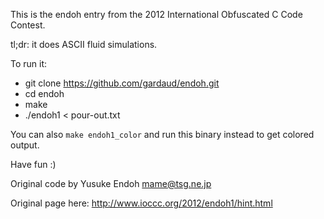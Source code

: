 This is the endoh entry from the 2012 International Obfuscated C Code Contest.

tl;dr: it does ASCII fluid simulations.

To run it:

- git clone https://github.com/gardaud/endoh.git
- cd endoh
- make
- ./endoh1 < pour-out.txt

You can also `make endoh1_color` and run this binary instead to get colored output.

Have fun :)

Original code by Yusuke Endoh <mame@tsg.ne.jp>

Original page here: http://www.ioccc.org/2012/endoh1/hint.html

